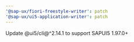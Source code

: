```yaml
---
'@sap-ux/fiori-freestyle-writer': patch
'@sap-ux/ui5-application-writer': patch
---
```


Update @ui5/cli@^2.14.1 to support SAPUI5 1.97.0+
